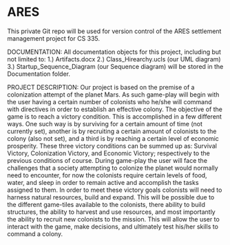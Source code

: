 # ARES
This private Git repo will be used for version control of the ARES settlement management project for CS 335.

DOCUMENTATION:
	All documentation objects for this project, including but not limited to:
		1.) Artifacts.docx
		2.) Class_Hirearchy.ucls (our UML diagram)
		3.) Startup_Sequence_Diagram (our Sequence diagram)
	will be stored in the Documentation folder.


PROJECT DESCRIPTION:
	Our project is based on the premise of a colonization attempt of the planet Mars. As such game-play will begin
	with the user having a certain number of colonists who he/she will command with directives in order to establish
	an effective colony. The objective of the game is to reach a victory condition. This is accomplished in a few different
	ways. One such way is by surviving for a certain amount of time (not currently set), another is by recruiting a
	certain amount of colonists to the colony (also not set), and a third is by reaching a certain level of economic prosperity.
	These three victory conditions can be summed up as: Survival Victory, Colonization Victory, and Economic Victory; respectively
	to the previous conditions of course. During game-play the user will face the challenges that a society attempting to colonize
	the planet would normally need to encounter, for now the colonists require certain levels of food, water, and sleep in 
	order to remain active and accomplish the tasks assigned to them. In order to meet these victory goals colonists will need
	to harness natural resources, build and expand. This will be possible due to the different game-tiles available to the colonists,
	there ability to build structures, the ability to harvest and use resources, and most importantly the ability to recruit
	new colonists to the mission. This will allow the user to interact with the game, make decisions, and ultimately test
	his/her skills to command a colony.